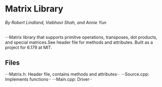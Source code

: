 # Matrix Library
###### By Robert Lindland, Vaibhavi Shah, and Annie Yun
 ⋅⋅⋅Matrix library that supports primitve operations, transposes, dot products, and special matrices.See header file for methods and attributes. Built as a project for 6.179 at MIT.

## Files
 ⋅⋅⋅Matrix.h: Header file, contains methods and attributes⋅⋅
 ⋅⋅⋅Source.cpp: Implements functions⋅⋅
 ⋅⋅⋅Main.cpp: Driver⋅⋅
